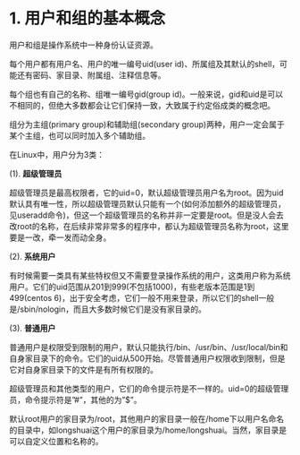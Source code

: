 # 1. 用户和组的基本概念

用户和组是操作系统中一种身份认证资源。

每个用户都有用户名、用户的唯一编号uid(user id)、所属组及其默认的shell，可能还有密码、家目录、附属组、注释信息等。

每个组也有自己的名称、组唯一编号gid(group id)。一般来说，gid和uid是可以不相同的，但绝大多数都会让它们保持一致，大致属于约定俗成类的概念吧。

组分为主组(primary group)和辅助组(secondary group)两种，用户一定会属于某个主组，也可以同时加入多个辅助组。

在Linux中，用户分为3类：

(1). **超级管理员**

超级管理员是最高权限者，它的uid=0，默认超级管理员用户名为root。因为uid默认具有唯一性，所以超级管理员默认只能有一个(如何添加额外的超级管理员，见useradd命令)，但这一个超级管理员的名称并非一定要是root。但是没人会去改root的名称，在后续非常非常多的程序中，都认为超级管理员名称为root，这里要是一改，牵一发而动全身。

(2). **系统用户**

有时候需要一类具有某些特权但又不需要登录操作系统的用户，这类用户称为系统用户。它们的uid范围从201到999(不包括1000)，有些老版本范围是1到499(centos  6)，出于安全考虑，它们一般不用来登录，所以它们的shell一般是/sbin/nologin，而且大多数时候它们是没有家目录的。

(3). **普通用户**

普通用户是权限受到限制的用户，默认只能执行/bin、/usr/bin、/usr/local/bin和自身家目录下的命令。它们的uid从500开始。尽管普通用户权限收到限制，但是它对自身家目录下的文件是有所有权限的。

超级管理员和其他类型的用户，它们的命令提示符是不一样的。uid=0的超级管理员，命令提示符是”#”，其他的为”$”。

默认root用户的家目录为/root，其他用户的家目录一般在/home下以用户名命名的目录中，如longshuai这个用户的家目录为/home/longshuai。当然，家目录是可以自定义位置和名称的。
